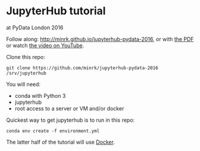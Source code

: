 # JupyterHub tutorial

at PyData London 2016

Follow along: http://minrk.github.io/jupyterhub-pydata-2016, or with [the PDF](./JupyterHub.pdf)
or watch [the video on YouTube](https://www.youtube.com/watch?v=gSVvxOchT8Y).

Clone this repo:

    git clone https://github.com/minrk/jupyterhub-pydata-2016 /srv/jupyterhub

You will need:

- conda with Python 3
- jupyterhub
- root access to a server or VM and/or docker

Quickest way to get jupyterhub is to run in this repo:

    conda env create -f environment.yml

The latter half of the tutorial will use [Docker](https://docs.docker.com).
